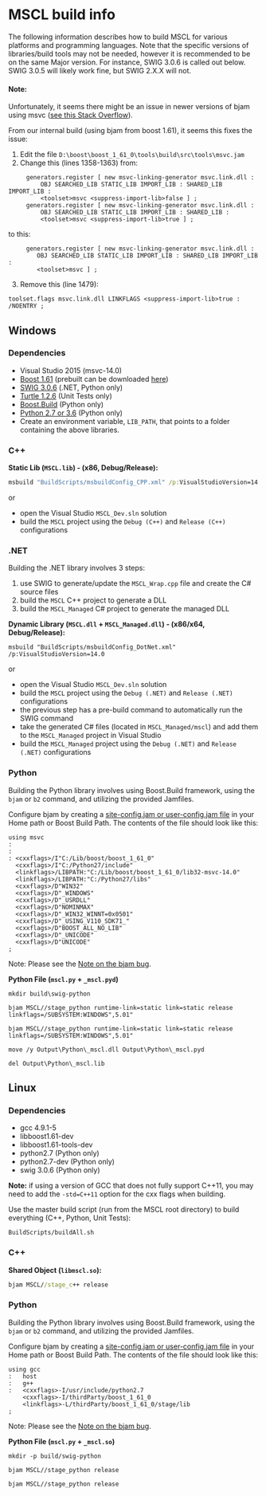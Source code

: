 # **MSCL build info**

The following information describes how to build MSCL for various platforms and programming languages.
Note that the specific versions of libraries/build tools may not be needed, however it is recommended to be on the same Major version. For instance, SWIG 3.0.6 is called out below. SWIG 3.0.5 will likely work fine, but SWIG 2.X.X will not.

#### Note:
Unfortunately, it seems there might be an issue in newer versions of bjam using msvc ([see this Stack Overflow](http://stackoverflow.com/questions/29450634/compile-boost-python-tutorial-with-vs-2015-ctp-5-and-python-3-5a-on-windows-10-t)). 

From our internal build (using bjam from boost 1.61), it seems this fixes the issue:

1. Edit the file `D:\boost\boost_1_61_0\tools\build\src\tools\msvc.jam`
2. Change this (lines 1358-1363) from: 
``` 
     generators.register [ new msvc-linking-generator msvc.link.dll :
         OBJ SEARCHED_LIB STATIC_LIB IMPORT_LIB : SHARED_LIB IMPORT_LIB :
         <toolset>msvc <suppress-import-lib>false ] ;
     generators.register [ new msvc-linking-generator msvc.link.dll :
         OBJ SEARCHED_LIB STATIC_LIB IMPORT_LIB : SHARED_LIB :
         <toolset>msvc <suppress-import-lib>true ] ;
```
to this:
```
     generators.register [ new msvc-linking-generator msvc.link.dll :
        OBJ SEARCHED_LIB STATIC_LIB IMPORT_LIB : SHARED_LIB IMPORT_LIB :
        <toolset>msvc ] ;
```
3. Remove this (line 1479):
```
toolset.flags msvc.link.dll LINKFLAGS <suppress-import-lib>true : /NOENTRY ;
```

## **Windows**

### Dependencies

- Visual Studio 2015 (msvc-14.0)
- [Boost 1.61](http://www.boost.org/users/history/version_1_61_0.html) (prebuilt can be downloaded [here](https://sourceforge.net/projects/boost/files/boost-binaries/1.61.0/))
- [SWIG 3.0.6](http://swig.org/) (.NET, Python only)
- [Turtle 1.2.6](http://turtle.sourceforge.net/) (Unit Tests only)
- [Boost.Build](http://www.boost.org/build/) (Python only)
- [Python 2.7 or 3.6](https://www.python.org/downloads/) (Python only)
- Create an environment variable, `LIB_PATH`, that points to a folder containing the above libraries.

### C++

**Static Lib (`MSCL.lib`) - (x86, Debug/Release):** 

```bat
msbuild "BuildScripts/msbuildConfig_CPP.xml" /p:VisualStudioVersion=14.0
```

or

- open the Visual Studio `MSCL_Dev.sln` solution
- build the `MSCL` project using the `Debug (C++)` and `Release (C++)` configurations

### .NET

Building the .NET library involves 3 steps:

1. use SWIG to generate/update the `MSCL_Wrap.cpp` file and create the C# source files
2. build the `MSCL` C++ project to generate a DLL
3. build the `MSCL_Managed` C# project to generate the managed DLL

**Dynamic Library (`MSCL.dll` + `MSCL_Managed.dll`) - (x86/x64, Debug/Release):**

```
msbuild "BuildScripts/msbuildConfig_DotNet.xml" /p:VisualStudioVersion=14.0
```

or

- open the Visual Studio `MSCL_Dev.sln` solution
- build the `MSCL` project using the `Debug (.NET)` and `Release (.NET)` configurations
- the previous step has a pre-build command to automatically run the SWIG command
- take the generated C# files (located in `MSCL_Managed/mscl`) and add them to the `MSCL_Managed` project in Visual Studio
- build the `MSCL_Managed` project using the `Debug (.NET)` and `Release (.NET)` configurations

### Python

Building the Python library involves using Boost.Build framework, using the `bjam` or `b2` command, and utilizing the provided Jamfiles.

Configure bjam by creating a [site-config.jam or user-config.jam file](http://www.boost.org/build/doc/html/bbv2/overview/configuration.html) in your Home path or Boost Build Path. The contents of the file should look like this:
```
using msvc
:
:
: <cxxflags>/I"C:/Lib/boost/boost_1_61_0" 
  <cxxflags>/I"C:/Python27/include" 
  <linkflags>/LIBPATH:"C:/Lib/boost/boost_1_61_0/lib32-msvc-14.0"
  <linkflags>/LIBPATH:"C:/Python27/libs"
  <cxxflags>/D"WIN32"
  <cxxflags>/D"_WINDOWS"
  <cxxflags>/D"_USRDLL"
  <cxxflags>/D"NOMINMAX"
  <cxxflags>/D"_WIN32_WINNT=0x0501"
  <cxxflags>/D"_USING_V110_SDK71_"
  <cxxflags>/D"BOOST_ALL_NO_LIB"
  <cxxflags>/D"_UNICODE"
  <cxxflags>/D"UNICODE"
;
```

Note: Please see the [Note on the bjam bug](https://github.com/LORD-MicroStrain/MSCL/blob/master/BuildScripts/buildReadme.md#note).

**Python File (`mscl.py` + `_mscl.pyd`)**

```
mkdir build\swig-python

bjam MSCL//stage_python runtime-link=static link=static release linkflags=/SUBSYSTEM:WINDOWS",5.01"

bjam MSCL//stage_python runtime-link=static link=static release linkflags=/SUBSYSTEM:WINDOWS",5.01"

move /y Output\Python\_mscl.dll Output\Python\_mscl.pyd

del Output\Python\_mscl.lib
```

## **Linux**

### Dependencies

- gcc 4.9.1-5
- libboost1.61-dev
- libboost1.61-tools-dev
- python2.7 (Python only)
- python2.7-dev (Python only)
- swig 3.0.6 (Python only)

**Note:** if using a version of GCC that does not fully support C++11, you may need to add the `-std=C++11` option for the cxx flags when building.

Use the master build script (run from the MSCL root directory) to build everything (C++, Python, Unit Tests):
```
BuildScripts/buildAll.sh
```

### C++

**Shared Object (`libmscl.so`):** 

```bat
bjam MSCL//stage_c++ release
```

### Python

Building the Python library involves using Boost.Build framework, using the `bjam` or `b2` command, and utilizing the provided Jamfiles.

Configure bjam by creating a [site-config.jam or user-config.jam file](http://www.boost.org/build/doc/html/bbv2/overview/configuration.html) in your Home path or Boost Build Path. The contents of the file should look like this:
```
using gcc
:	host
:	g++
:	<cxxflags>-I/usr/include/python2.7
	<cxxflags>-I/thirdParty/boost_1_61_0
	<linkflags>-L/thirdParty/boost_1_61_0/stage/lib
;
```

Note: Please see the [Note on the bjam bug](https://github.com/LORD-MicroStrain/MSCL/blob/master/BuildScripts/buildReadme.md#note).


**Python File (`mscl.py` + `_mscl.so`)**

```
mkdir -p build/swig-python

bjam MSCL//stage_python release

bjam MSCL//stage_python release

```
